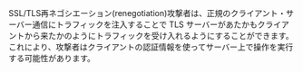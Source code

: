 SSL/TLS再ネゴシエーション(renegotiation)攻撃者は、正規のクライアント・サーバー通信にトラフィックを注入することで TLS サーバーがあたかもクライアントから来たかのようにトラフィックを受け入れるようにすることができます。これにより、攻撃者はクライアントの認証情報を使ってサーバー上で操作を実行する可能性があります。